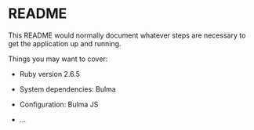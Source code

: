 # README

This README would normally document whatever steps are necessary to get the
application up and running.

Things you may want to cover:

* Ruby version 2.6.5

* System dependencies: Bulma

* Configuration: Bulma JS

* ...
